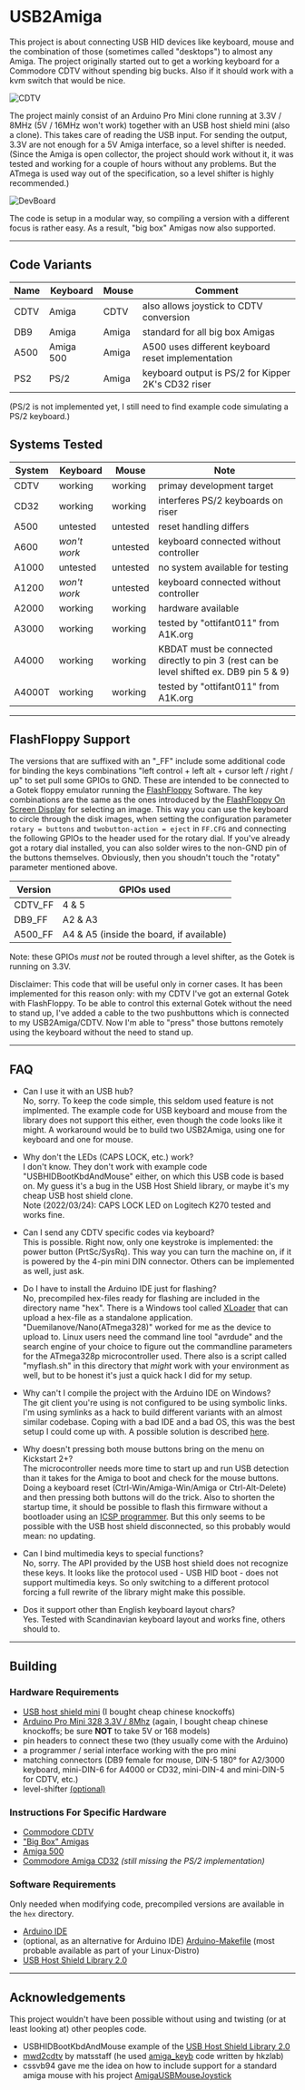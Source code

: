 USB2Amiga
=========

This project is about connecting USB HID devices like keyboard, mouse and the
combination of those (sometimes called "desktops") to almost any Amiga. The
project originally started out to get a working keyboard for a Commodore CDTV
without spending big bucks. Also if it should work with a kvm switch that would
be nice.

![CDTV](images/cdtv.jpg)

The project mainly consist of an Arduino Pro Mini clone running at 3.3V / 8MHz
(5V / 16MHz won't work) together with an USB host shield mini (also a clone).
This takes care of reading the USB input. For sending the output, 3.3V are
not enough for a 5V Amiga interface, so a level shifter is needed. (Since the
Amiga is open collector, the project should work without it, it was tested and
working for a couple of hours without any problems. But the ATmega is used way
out of the specification, so a level shifter is highly recommended.)

![DevBoard](images/prot_board.jpg)

The code is setup in a modular way, so compiling a version with a different
focus is rather easy. As a result, "big box" Amigas now also supported.

------------------------------------------------------------------------------

Code Variants
-------------

Name | Keyboard  | Mouse | Comment
-----|-----------|-------|----------------------------------------------------
CDTV | Amiga     | CDTV  | also allows joystick to CDTV conversion
DB9  | Amiga     | Amiga | standard for all big box Amigas
A500 | Amiga 500 | Amiga | A500 uses different keyboard reset implementation
PS2  | PS/2      | Amiga | keyboard output is PS/2 for Kipper 2K's CD32 riser

(PS/2 is not implemented yet, I still need to find example code simulating a
PS/2 keyboard.)


Systems Tested
--------------

System | Keyboard     | Mouse    | Note
-------|--------------|----------|----------------------------------------
CDTV   | working      | working  | primay development target
CD32   | working      | working  | interferes PS/2 keyboards on riser
A500   | untested     | untested | reset handling differs
A600   | *won't work* | untested | keyboard connected without controller
A1000  | untested     | untested | no system available for testing
A1200  | *won't work* | untested | keyboard connected without controller
A2000  | working      | working  | hardware available
A3000  | working      | working  | tested by "ottifant011" from A1K.org
A4000  | working      | working  | KBDAT must be connected directly to pin 3 (rest can be level shifted ex. DB9 pin 5 & 9)
A4000T | working      | working  | tested by "ottifant011" from A1K.org

------------------------------------------------------------------------------

FlashFloppy Support
-------------------

The versions that are suffixed with an "_FF" include some additional code for
binding the keys combinations "left control + left alt + cursor left / right /
up" to set pull some GPIOs to GND. These are intended to be connected to a
Gotek floppy emulator running the
[FlashFloppy](https://github.com/keirf/FlashFloppy)
Software. The key combinations are the same as the ones introduced by the
[FlashFloppy On Screen Display](https://github.com/keirf/FF_OSD) for selecting
an image. This way you can use the keyboard to circle through the disk images,
when setting the configuration parameter `rotary = buttons` and
`twobutton-action = eject` in `FF.CFG` and connecting the following GPIOs to
the header used for the rotary dial. If you've already got a rotary dial
installed, you can also solder wires to the non-GND pin of the buttons
themselves. Obviously, then you shoudn't touch the "rotaty" parameter
mentioned above.

Version | GPIOs used
--------|------------------------------------------
CDTV_FF | 4 & 5
DB9_FF  | A2 & A3
A500_FF | A4 & A5 (inside the board, if available)

Note: these GPIOs *must not* be routed through a level shifter, as the Gotek
is running on 3.3V.

Disclaimer: This code that will be useful only in corner cases. It has been
implemented for this reason only: with my CDTV I've got an external Gotek with
FlashFloppy. To be able to control this external Gotek without the need to
stand up, I've added a cable to the two pushbuttons which is connected to
my USB2Amiga/CDTV. Now I'm able to "press" those buttons remotely using the
keyboard without the need to stand up.

------------------------------------------------------------------------------

FAQ
---

* Can I use it with an USB hub? \
  No, sorry. To keep the code simple, this seldom used feature is not
  implmented. The example code for USB keyboard and mouse from the library
  does not support this either, even though the code looks like it might. A
  workaround would be to build two USB2Amiga, using one for keyboard and one
  for mouse.

* Why don't the LEDs (CAPS LOCK, etc.) work? \
  I don't know. They don't work with example code "USBHIDBootKbdAndMouse"
  either, on which this USB code is based on. My guess it's a bug in the USB
  Host Shield library, or maybe it's my cheap USB host shield clone. \
  Note (2022/03/24): CAPS LOCK LED on Logitech K270 tested and works fine.

* Can I send any CDTV specific codes via keyboard? \
  This is possible. Right now, only one keystroke is implemented: the power
  button (PrtSc/SysRq). This way you can turn the machine on, if it is
  powered by the 4-pin mini DIN connector. Others can be implemented as well,
  just ask.

* Do I have to install the Arduino IDE just for flashing? \
  No, precompiled hex-files ready for flashing are included in the directory
  name "hex". There is a Windows tool called
  [XLoader](https://www.hobbytronics.co.uk/arduino-xloader) that can upload
  a hex-file as a standalone application. "Duemilanove/Nano(ATmega328)"
  worked for me as the device to upload to. Linux users need the command
  line tool "avrdude" and the search engine of your choice to figure out
  the commandline parameters for the ATmega328p microcontroller used. There
  also is a script called "myflash.sh" in this directory that _might_ work
  with your environment as well, but to be honest it's just a quick hack I
  did for my setup.

* Why can't I compile the project with the Arduino IDE on Windows? \
  The git client you're using is not configured to be using symbolic links.
  I'm using symlinks as a hack to build different variants with an almost
  similar codebase. Coping with a bad IDE and a bad OS, this was the best
  setup I could come up with. A possible solution is described
  [here](https://github.community/t/git-bash-symbolic-links-on-windows/522/4).

* Why doesn't pressing both mouse buttons bring on the menu on Kickstart 2+? \
  The microcontroller needs more time to start up and run USB detection than
  it takes for the Amiga to boot and check for the mouse buttons. Doing a
  keyboard reset (Ctrl-Win/Amiga-Win/Amiga or Ctrl-Alt-Delete) and then
  pressing both buttons will do the trick. Also to shorten the startup time,
  it should be possible to flash this firmware without a bootloader using an
  [ICSP programmer](https://en.wikipedia.org/wiki/In-system_programming).
  But this only seems to be possible with the USB host shield disconnected,
  so this probably would mean: no updating.

* Can I bind multimedia keys to special functions? \
  No, sorry. The API provided by the USB host shield does not recognize
  these keys. It looks like the protocol used - USB HID boot - does not
  support multimedia keys. So only switching to a different protocol forcing
  a full rewrite of the library might make this possible.
  
* Dos it support other than English keyboard layout chars? \
  Yes. Tested with Scandinavian keyboard layout and works fine, others should to.

------------------------------------------------------------------------------

Building
--------

### Hardware Requirements
- [USB host shield mini](https://www.shop.tkjelectronics.dk/product_info.php?products_id=45)
  (I bought cheap chinese knockoffs)
- [Arduino Pro Mini 328 3.3V / 8Mhz](https://www.adafruit.com/product/2377)
  (again, I bought cheap chinese knockoffs;
   be sure **NOT** to take 5V or 168 models)
- pin headers to connect these two (they usually come with the Arduino)
- a programmer / serial interface working with the pro mini
- matching connectors (DB9 female for mouse, DIN-5 180° for A2/3000 keyboard,
  mini-DIN-6 for A4000 or CD32, mini-DIN-4 and mini-DIN-5 for CDTV, etc.)
- level-shifter [(optional)](documentation/LevelShifter.md)

### Instructions For Specific Hardware
- [Commodore CDTV](documentation/Build_CDTV.md)
- ["Big Box" Amigas](documentation/Build_DB9.md)
- [Amiga 500](documentation/Build_A500.md)
- [Commodore Amiga CD32](documentation/Build_CD32.md)
  *(still missing the PS/2 implementation)*

### Software Requirements
Only needed when modifying code, precompiled versions are available in the
`hex` directory.
- [Arduino IDE](https://www.arduino.cc/en/Main/Software)
- (optional, as an alternative for Arduino IDE)
  [Arduino-Makefile](https://github.com/sudar/Arduino-Makefile)
  (most probable available as part of your Linux-Distro)
- [USB Host Shield Library 2.0](https://github.com/felis/USB_Host_Shield_2.0)

------------------------------------------------------------------------------

Acknowledgements
----------------

This project wouldn't have been possible without using and twisting (or at
least looking at) other peoples code.

- USBHIDBootKbdAndMouse example of the
  [USB Host Shield Library 2.0](https://github.com/felis/USB_Host_Shield_2.0)
- [mwd2cdtv](https://github.com/matsstaff/mwd2cdtv) by matsstaff (he used
  [amiga_keyb](https://github.com/hkzlab/AVR-Experiments/tree/master/libs/amiga_keyb)
  code written by hkzlab)
- cssvb94 gave me the idea on how to include support for a standard amiga
  mouse with his project
  [AmigaUSBMouseJoystick](https://github.com/cssvb94/AmigaUSBMouseJoystick)

